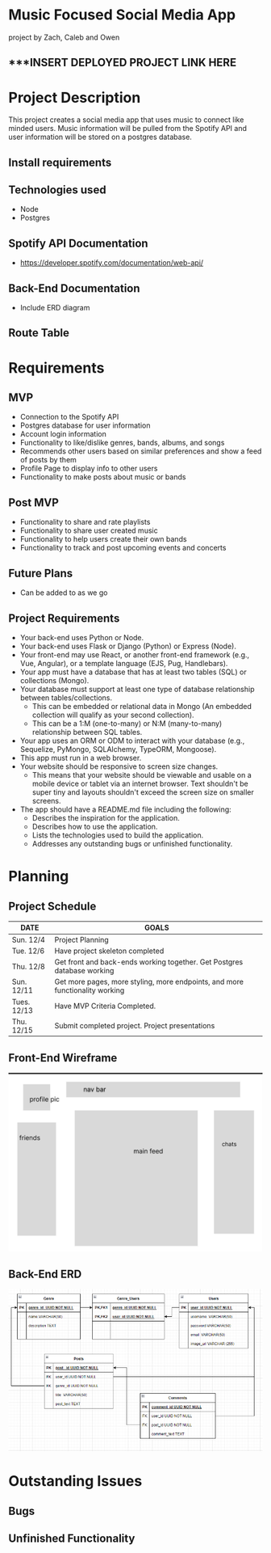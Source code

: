 # Music Focused Social Media App

project by Zach, Caleb and Owen

## ***INSERT DEPLOYED PROJECT LINK HERE

# Project Description
This project creates a social media app that uses music to connect like minded users. Music information will be pulled from the Spotify API and user information will be stored on a postgres database.
## Install requirements

## Technologies used
- Node
- Postgres

## Spotify API Documentation
- https://developer.spotify.com/documentation/web-api/
## Back-End Documentation
- Include ERD diagram

## Route Table

# Requirements

## MVP
- Connection to the Spotify API
- Postgres database for user information
- Account login information 
- Functionality to like/dislike genres, bands, albums, and songs
- Recommends other users based on similar preferences and show a feed of posts by them
- Profile Page to display info to other users
- Functionality to make posts about music or bands
## Post MVP
- Functionality to share and rate playlists
- Functionality to share user created music
- Functionality to help users create their own bands
- Functionality to track and post upcoming events and concerts
## Future Plans
- Can be added to as we go

## Project Requirements
- Your back-end uses Python or Node.
- Your back-end uses Flask or Django (Python) or Express (Node).
- Your front-end may use React, or another front-end framework (e.g., Vue, Angular), or a template language (EJS, Pug, Handlebars).
- Your app must have a database that has at least two tables (SQL) or collections (Mongo).
- Your database must support at least one type of database relationship between tables/collections.
    - This can be embedded or relational data in Mongo (An embedded collection will qualify as your second collection).
    - This can be a 1:M (one-to-many) or N:M (many-to-many) relationship between SQL tables.
- Your app uses an ORM or ODM to interact with your database (e.g., Sequelize, PyMongo, SQLAlchemy, TypeORM, Mongoose).
- This app must run in a web browser.
- Your website should be responsive to screen size changes.
    - This means that your website should be viewable and usable on a mobile device or tablet via an internet browser. Text shouldn't be super tiny and layouts shouldn't exceed the screen size on smaller screens.
- The app should have a README.md file including the following:
    - Describes the inspiration for the application.
    - Describes how to use the application.
    - Lists the technologies used to build the application.
    - Addresses any outstanding bugs or unfinished functionality.
# Planning

## Project Schedule
| DATE       | GOALS                                 |
|------------|---------------------------------------|
| Sun. 12/4 | Project Planning |
|    Tue. 12/6        |        Have project skeleton completed                              |
|Thu. 12/8|                    Get front and back-ends working together. Get Postgres database working                  |
|Sun. 12/11|                                    Get more pages, more styling, more endpoints, and more functionality working   |
|Tues. 12/13|                  Have MVP Criteria Completed.                    |
|Thu. 12/15|         Submit completed project. Project presentations                              |
## Front-End Wireframe
![plot](./layout/Screenshot%202022-12-04%20113532.jpg)
## Back-End ERD
![plot](./layout/Milestone_3_ERD.png)
# Outstanding Issues
## Bugs
## Unfinished Functionality



